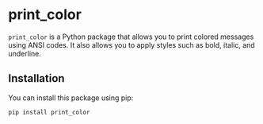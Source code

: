 # print_color

`print_color` is a Python package that allows you to print colored messages using ANSI codes. It also allows you to apply styles such as bold, italic, and underline.

## Installation

You can install this package using pip:

```bash
pip install print_color
